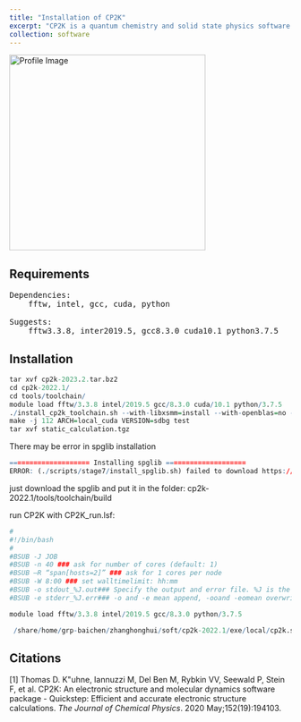 ```yaml
---
title: "Installation of CP2K"
excerpt: "CP2K is a quantum chemistry and solid state physics software package that can perform atomistic simulations of solid state, liquid, molecular, periodic, material, crystal, and biological systems. "
collection: software
---
```

<img src='https://honghui-alice.github.io/Honghui_Zhang.github.io/images/CP2K.png' alt='Profile Image' height='350' width='350'><br/>

## Requirements
<pre>
Dependencies:
	fftw, intel, gcc, cuda, python
	
Suggests: 
    fftw3.3.8, inter2019.5, gcc8.3.0 cuda10.1 python3.7.5
</pre>

## Installation

``` r
tar xvf cp2k-2023.2.tar.bz2
cd cp2k-2022.1/
cd tools/toolchain/
module load fftw/3.3.8 intel/2019.5 gcc/8.3.0 cuda/10.1 python/3.7.5
./install_cp2k_toolchain.sh --with-libxsmm=install --with-openblas=no --with-fftw=system  --enable-cuda --gpu-ver=P100 --no-check-certificate
make -j 112 ARCH=local_cuda VERSION=sdbg test
tar xvf static_calculation.tgz 

```
There may be error in spglib installation
``` r
==================== Installing spglib ====================
ERROR: (./scripts/stage7/install_spglib.sh) failed to download https://github.com/atztogo/spglib/archive/v1.16.2.tar.gz

```
just download the spglib and put it in the folder: cp2k-2022.1/tools/toolchain/build

run CP2K with CP2K_run.lsf:
``` r
#
#!/bin/bash
#
#BSUB -J JOB
#BSUB -n 40 ### ask for number of cores (default: 1)
#BSUB –R “span[hosts=2]” ### ask for 1 cores per node
#BSUB -W 8:00 ### set walltimelimit: hh:mm
#BSUB -o stdout_%J.out### Specify the output and error file. %J is the job-id
#BSUB -e stderr_%J.err### -o and -e mean append, -ooand -eomean overwrite

module load fftw/3.3.8 intel/2019.5 gcc/8.3.0 python/3.7.5

 /share/home/grp-baichen/zhanghonghui/soft/cp2k-2022.1/exe/local/cp2k.sopt -o Si_bulk8.out Si_bulk8.inp &
```

## Citations
[1] Thomas D. K"uhne, Iannuzzi M, Del Ben M, Rybkin VV, Seewald P, Stein F, et al. CP2K: An electronic structure and molecular dynamics software package - Quickstep: Efficient and accurate electronic structure calculations. *The Journal of Chemical Physics*. 2020 May;152(19):194103. 